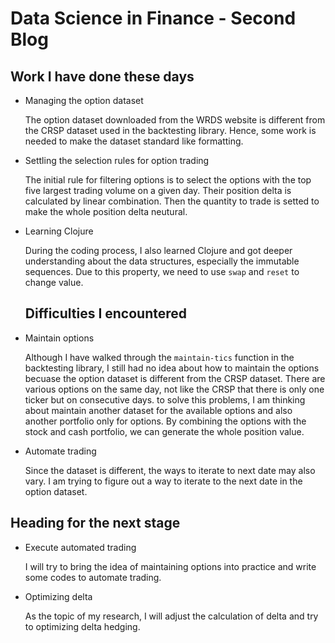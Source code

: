 # Data Science in Finance - Second Blog


## Work I have done these days
- Managing the option dataset

  The option dataset downloaded from the WRDS website is different from the CRSP dataset used in the backtesting library. Hence, some work is needed to make the dataset standard like formatting.  
- Settling the selection rules for option trading 

  The initial rule for filtering options is to select the options with the top five largest trading volume on a given day. Their position delta is calculated by linear combination. Then the quantity to trade is setted to make the whole position delta neutural.    
- Learning Clojure

  During the coding process, I also learned Clojure and got deeper understanding about the data structures, especially the immutable sequences. Due to this property, we need to use `swap` and `reset` to change value. 
  
  ## Difficulties I encountered
 - Maintain options

    Although I have walked through the `maintain-tics` function in the backtesting library, I still had no idea about how to maintain the options becuase the option dataset is different from the CRSP dataset. There are various options on the same day, not like the CRSP that there is only one ticker but on consecutive days. to solve this problems, I am thinking about maintain another dataset for the available options and also another portfolio only for options. By combining the options with the stock and cash portfolio, we can generate the whole position value. 
 - Automate trading

    Since the dataset is different, the ways to iterate to next date may also vary. I am trying to figure out a way to iterate to the next date in the option dataset. 
  
  ## Heading for the next stage
  - Execute automated trading

    I will try to bring the idea of maintaining options into practice and write some codes to automate trading.
  - Optimizing delta

    As the topic of my research, I will adjust the calculation of delta and try to optimizing delta hedging.
  

